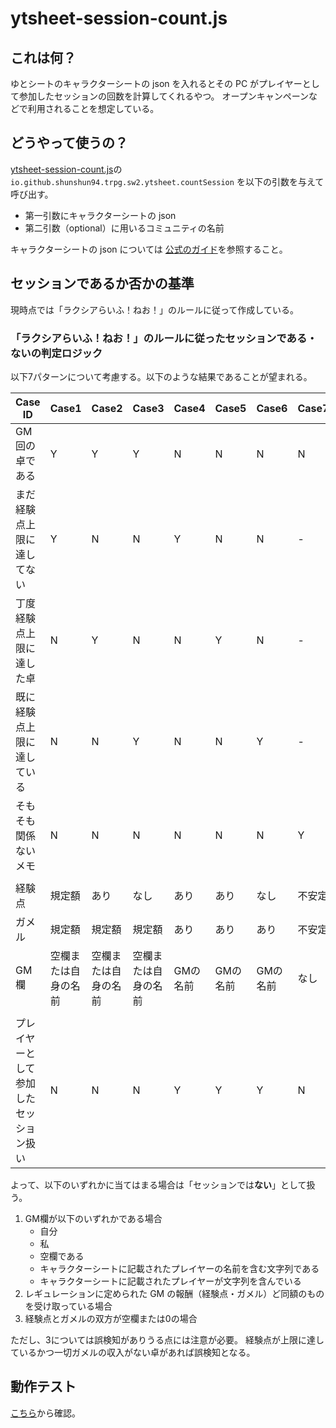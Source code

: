 # ytsheet-session-count.js

## これは何？

ゆとシートのキャラクターシートの json を入れるとその PC がプレイヤーとして参加したセッションの回数を計算してくれるやつ。
オープンキャンペーンなどで利用されることを想定している。

## どうやって使うの？

[ytsheet-session-count.js](./ytsheet-session-count.js)の `io.github.shunshun94.trpg.sw2.ytsheet.countSession` を以下の引数を与えて呼び出す。

* 第一引数にキャラクターシートの json
* 第二引数（optional）に用いるコミュニティの名前

キャラクターシートの json については [公式のガイド](https://yutorize.2-d.jp/?ytsheet2-json)を参照すること。

## セッションであるか否かの基準

現時点では「ラクシアらいふ！ねお！」のルールに従って作成している。

### 「ラクシアらいふ！ねお！」のルールに従ったセッションである・ないの判定ロジック

以下7パターンについて考慮する。以下のような結果であることが望まれる。

| Case ID | Case1 | Case2 | Case3 | Case4 | Case5 | Case6 | Case7 |
| ---- | ---- | ---- | ---- | ---- | ---- | ---- | ---- |
| GM回の卓である | Y | Y | Y | N | N | N | N |
| まだ経験点上限に達してない | Y | N | N | Y | N | N | - |
| 丁度経験点上限に達した卓 | N | Y | N | N | Y | N | - |
| 既に経験点上限に達している | N | N | Y | N | N | Y | - |
| そもそも関係ないメモ | N | N | N | N | N | N | Y |
|  |  |  |  |  |  |  |
| 経験点 | 規定額 | あり | なし | あり | あり | なし | 不安定 |
| ガメル | 規定額 | 規定額 | 規定額 | あり | あり | あり | 不安定 |
| GM欄 | 空欄または自身の名前 | 空欄または自身の名前 | 空欄または自身の名前 | GMの名前 | GMの名前 | GMの名前 | なし |
|  |  |  |  |  |  |  |
| プレイヤーとして参加したセッション扱い | N | N | N | Y | Y | Y | N |

よって、以下のいずれかに当てはまる場合は「セッションでは**ない**」として扱う。


1. GM欄が以下のいずれかである場合
    * 自分
    * 私
    * 空欄である
    * キャラクターシートに記載されたプレイヤーの名前を含む文字列である
    * キャラクターシートに記載されたプレイヤーが文字列を含んでいる
1. レギュレーションに定められた GM の報酬（経験点・ガメル）ど同額のものを受け取っている場合
1. 経験点とガメルの双方が空欄または0の場合

ただし、3については誤検知がありうる点には注意が必要。
経験点が上限に達しているかつ一切ガメルの収入がない卓があれば誤検知となる。

## 動作テスト

[こちら](./test.html)から確認。
